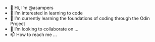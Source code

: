 - 👋 Hi, I’m @asampers
- 👀 I’m interested in learning to code
- 🌱 I’m currently learning the foundations of coding through the Odin Project
- 💞️ I’m looking to collaborate on ...
- 📫 How to reach me ...

<!---
asampers/asampers is a ✨ special ✨ repository because its `README.md` (this file) appears on your GitHub profile.
You can click the Preview link to take a look at your changes.
--->
